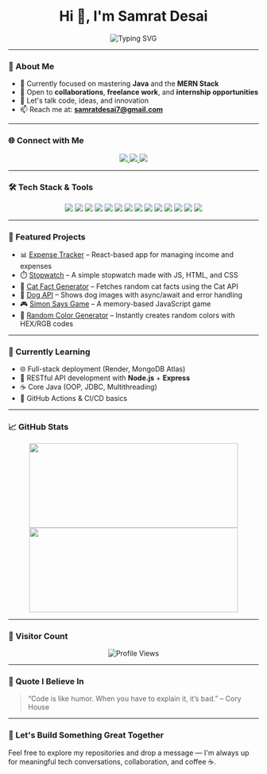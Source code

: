 <h1 align="center">Hi 👋, I'm Samrat Desai</h1>

<p align="center">
  <img src="https://readme-typing-svg.herokuapp.com?font=Fira+Code&weight=500&size=22&duration=3000&pause=1000&center=true&vCenter=true&width=435&lines=Full+Stack+Developer;Java+%7C+MERN+Stack+Enthusiast;Clean+Code+Advocate;Always+Learning..." alt="Typing SVG" />
</p>

---

### 🧠 About Me

- 🎯 Currently focused on mastering **Java** and the **MERN Stack**
- 💼 Open to **collaborations**, **freelance work**, and **internship opportunities**
- 💬 Let's talk code, ideas, and innovation
- 📫 Reach me at: **samratdesai7@gmail.com**

---

### 🌐 Connect with Me

<p align="center">
  <a href="mailto:samratdesai7@gmail.com" target="_blank">
    <img src="https://img.shields.io/badge/Gmail-D14836?style=for-the-badge&logo=gmail&logoColor=white" />
  </a>
  <a href="https://www.linkedin.com/in/samrat-desai-612554267" target="_blank">
    <img src="https://img.shields.io/badge/LinkedIn-0077B5?style=for-the-badge&logo=linkedin&logoColor=white" />
  </a>
  <a href="https://www.instagram.com/samrat.desai7" target="_blank">
    <img src="https://img.shields.io/badge/Instagram-E4405F?style=for-the-badge&logo=instagram&logoColor=white" />
  </a>
</p>

---

### 🛠️ Tech Stack & Tools

<p align="center">
  <img src="https://img.shields.io/badge/C-00599C?style=for-the-badge&logo=c&logoColor=white" />
  <img src="https://img.shields.io/badge/C++-00599C?style=for-the-badge&logo=c%2B%2B&logoColor=white" />
  <img src="https://img.shields.io/badge/Java-ED8B00?style=for-the-badge&logo=java&logoColor=white" />
  <img src="https://img.shields.io/badge/JavaScript-F7DF1E?style=for-the-badge&logo=javascript&logoColor=black" />
  <img src="https://img.shields.io/badge/HTML5-E34F26?style=for-the-badge&logo=html5&logoColor=white" />
  <img src="https://img.shields.io/badge/CSS3-1572B6?style=for-the-badge&logo=css3&logoColor=white" />
  <img src="https://img.shields.io/badge/Bootstrap-563D7C?style=for-the-badge&logo=bootstrap&logoColor=white" />
  <img src="https://img.shields.io/badge/jQuery-0769AD?style=for-the-badge&logo=jquery&logoColor=white" />
  <img src="https://img.shields.io/badge/PHP-777BB4?style=for-the-badge&logo=php&logoColor=white" />
  <img src="https://img.shields.io/badge/.NET-512BD4?style=for-the-badge&logo=dotnet&logoColor=white" />
  <img src="https://img.shields.io/badge/Python-14354C?style=for-the-badge&logo=python&logoColor=white" />
  <img src="https://img.shields.io/badge/Linux-FCC624?style=for-the-badge&logo=linux&logoColor=black" />
  <img src="https://img.shields.io/badge/Git-F05032?style=for-the-badge&logo=git&logoColor=white" />
  <img src="https://img.shields.io/badge/GitHub-121011?style=for-the-badge&logo=github&logoColor=white" />
</p>

---

### 🚀 Featured Projects

- 📊 [Expense Tracker](https://github.com/SamratDesai7/Expense-Tracker) – React-based app for managing income and expenses
- ⏱️ [Stopwatch](https://github.com/SamratDesai7/StopWatch) – A simple stopwatch made with JS, HTML, and CSS
- 🧠 [Cat Fact Generator](https://github.com/SamratDesai7/Cat-api-js) – Fetches random cat facts using the Cat API
- 🐶 [Dog API](https://github.com/SamratDesai7/dog-api) – Shows dog images with async/await and error handling
- 🎮 [Simon Says Game](https://github.com/SamratDesai7/Simon-Says-Game) – A memory-based JavaScript game
- 🎨 [Random Color Generator](https://github.com/SamratDesai7/randomColorGenrater) – Instantly creates random colors with HEX/RGB codes

---

### 🧠 Currently Learning

- 🌐 Full-stack deployment (Render, MongoDB Atlas)
- 📡 RESTful API development with **Node.js** + **Express**
- ☕ Core Java (OOP, JDBC, Multithreading)
- 🧪 GitHub Actions & CI/CD basics

---

### 📈 GitHub Stats

<p align="center">
  <img src="https://github-readme-stats.vercel.app/api?username=samratdesai7&show_icons=true&theme=github_dark&hide_border=true&include_all_commits=true&count_private=true&hide_rank=true" width="420" height="170"/>
  <img src="https://github-readme-stats.vercel.app/api/top-langs/?username=samratdesai7&layout=compact&theme=github_dark&hide_border=true&langs_count=6" width="420" height="170"/>
</p>

---

### 📌 Visitor Count

<p align="center">
  <img src="https://komarev.com/ghpvc/?username=samratdesai7&label=Profile%20views&color=0e75b6&style=for-the-badge" alt="Profile Views" />
</p>

---

### 💬 Quote I Believe In

> “Code is like humor. When you have to explain it, it’s bad.” – Cory House

---

### 🤝 Let's Build Something Great Together

Feel free to explore my repositories and drop a message — I'm always up for meaningful tech conversations, collaboration, and coffee ☕.

